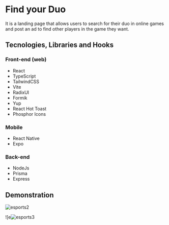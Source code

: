 # Find your Duo
It is a landing page that allows users to search for their duo in online games and post an ad to find other players in the game they want.

## Tecnologies, Libraries and Hooks

### Front-end (web) 	
- React
- TypeScript
- TailwindCSS
- Vite
- RadixUI
- Formik
- Yup
- React Hot Toast
- Phosphor Icons

### Mobile 	
- React Native 
- Expo

### Back-end 
- NodeJs
- Prisma
- Express

## Demonstration
![esports2](https://user-images.githubusercontent.com/82839108/194959907-bcfcec23-cdc7-4c2b-84d5-86de79538dde.PNG)

![e![esports3](https://user-images.githubusercontent.com/82839108/194960108-291e45d5-95a8-4f3e-a0b0-b990fa7e6df4.PNG)

